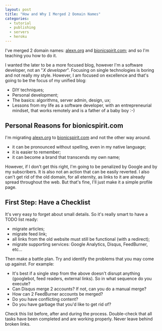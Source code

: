 ```yaml
---
layout: post
title: "How and Why I Merged 2 Domain Names"
categories:
  - tutorial
  - publishing
  - servers
  - heroku
---
```


I've merged 2 domain names: [alexn.org](http://alexn.org) and
[bionicspirit.com](http://bionicspirit.com); and so I'm teaching you
how to do it.

I wanted the later to be a more focused blog, however I'm a software
developer, not an "*X developer*". Focusing on single technologies is
boring and not really my style. However, I am focused on excellence
and that's going to be the focus of my unified blog:

* DIY techniques;
* Personal development;
* The basics: algorithms, server admin, design, ux;
* Lessons from my life as a software developer, with an
  entrepreneurial mindset, that works remotely and is a father of a
  baby boy :-)

## Personal Reasons for bionicspirit.com

I'm migrating [alexn.org](http://alexn.org) to
[bionicspirit.com](http://bionicspirit.com) and not the other way
around.

* it can be pronounced without spelling, even in my native language;
* it is easier to remember;
* it can become a brand that transcends my own name;

However, if I don't get this right, I'm going to be penalized by
Google and by my subscribers. It is also not an action that can be
easily reverted. I also can't get rid of the old domain, for all
eternity, as links to it are already spread throughout the web. But
that's fine, I'll just make it a simple profile page.

## First Step: Have a Checklist

It's very easy to forget about small details. So it's really smart to
have a TODO list ready:

* migrate articles;
* migrate feed link;
* all links from the old website must still be functional (with a
  redirect);
* migrate supporting services: Google Analytics, Disqus, FeedBurner,
  etc...

Then make a battle plan. Try and identify the problems that you may
come up against. For example: 

* It's best if a single step from the above doesn't disrupt anything
  (googlebot, feed readers, external links). So in what sequence do
  you execute?  
* Can Disqus merge 2 accounts? If not, can you do a manual merge?
* How can 2 FeedBurner accounts be merged? 
* Do you have conflicting content? 
* Do you have garbage that you'd like to get rid of?

Check this list before, after and during the process. Double-check
that all tasks have been completed and are working properly. Never
leave behind broken links.

